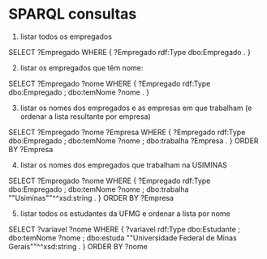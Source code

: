 # SPARQL consultas 

1. listar todos os empregados

SELECT ?Empregado
WHERE {
  ?Empregado rdf:Type dbo:Empregado .
}

2. listar os empregados que têm nome:

SELECT ?Empregado ?nome
WHERE {
  ?Empregado rdf:Type dbo:Empregado ;
             dbo:temNome ?nome .
}

3. listar os nomes dos empregados e as empresas em que trabalham (e ordenar a lista resultante por empresa)

SELECT ?Empregado ?nome ?Empresa
WHERE {
  ?Empregado rdf:Type dbo:Empregado ;
             dbo:temNome ?nome ;
             dbo:trabalha ?Empresa .
} ORDER BY ?Empresa

4. listar os nomes dos empregados que trabalham na USIMINAS

SELECT ?Empregado ?nome 
WHERE {
  ?Empregado rdf:Type dbo:Empregado ;
             dbo:temNome ?nome ;
             dbo:trabalha "\"Usiminas\""^^xsd:string .
} ORDER BY ?Empresa

5. listar todos os estudantes da UFMG e ordenar a lista por nome

SELECT ?variavel ?nome 
WHERE {
  ?variavel rdf:Type dbo:Estudante ;
             dbo:temNome ?nome ;
             dbo:estuda "\"Universidade Federal de Minas Gerais\""^^xsd:string .
} ORDER BY ?nome
